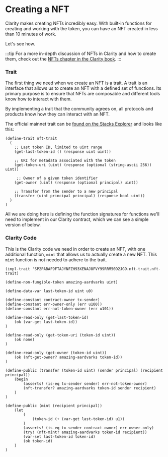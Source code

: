 # Creating a NFT

Clarity makes creating NFTs incredibly easy. With built-in functions for creating and working with the token, you can have an NFT created in less than 10 minutes of work.

Let's see how.

:::tip For a more in-depth discussion of NFTs in Clarity and how to create them, check out the [NFTs chapter in the Clarity book](https://book.clarity-lang.org/ch10-01-sip009-nft-standard.html). :::

### Trait

The first thing we need when we create an NFT is a trait. A trait is an interface that allows us to create an NFT with a defined set of functions. Its primary purpose is to ensure that NFTs are composable and different tools know how to interact with them.

By implementing a trait that the community agrees on, all protocols and products know how they can interact with an NFT.

The official mainnet trait can be [found on the Stacks Explorer](https://explorer.stacks.co/txid/0x80eb693e5e2a9928094792080b7f6d69d66ea9cc881bc465e8d9c5c621bd4d07?chain=mainnet) and looks like this:

```clarity
(define-trait nft-trait
  (
    ;; Last token ID, limited to uint range
    (get-last-token-id () (response uint uint))

    ;; URI for metadata associated with the token
    (get-token-uri (uint) (response (optional (string-ascii 256)) uint))

     ;; Owner of a given token identifier
    (get-owner (uint) (response (optional principal) uint))

    ;; Transfer from the sender to a new principal
    (transfer (uint principal principal) (response bool uint))
  )
)
```

All we are doing here is defining the function signatures for functions we'll need to implement in our Clarity contract, which we can see a simple version of below.

### Clarity Code

This is the Clarity code we need in order to create an NFT, with one additional function, `mint` that allows us to actually create a new NFT. This `mint` function is not needed to adhere to the trait.

```clarity
(impl-trait 'SP2PABAF9FTAJYNFZH93XENAJ8FVY99RRM50D2JG9.nft-trait.nft-trait)

(define-non-fungible-token amazing-aardvarks uint)

(define-data-var last-token-id uint u0)

(define-constant contract-owner tx-sender)
(define-constant err-owner-only (err u100))
(define-constant err-not-token-owner (err u101))

(define-read-only (get-last-token-id)
    (ok (var-get last-token-id))
)

(define-read-only (get-token-uri (token-id uint))
    (ok none)
)

(define-read-only (get-owner (token-id uint))
    (ok (nft-get-owner? amazing-aardvarks token-id))
)

(define-public (transfer (token-id uint) (sender principal) (recipient principal))
    (begin
        (asserts! (is-eq tx-sender sender) err-not-token-owner)
        (nft-transfer? amazing-aardvarks token-id sender recipient)
    )
)

(define-public (mint (recipient principal))
    (let
        (
            (token-id (+ (var-get last-token-id) u1))
        )
        (asserts! (is-eq tx-sender contract-owner) err-owner-only)
        (try! (nft-mint? amazing-aardvarks token-id recipient))
        (var-set last-token-id token-id)
        (ok token-id)
    )
)
```
